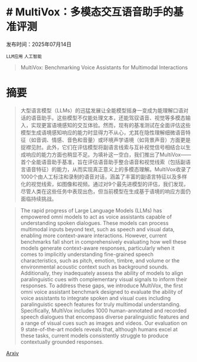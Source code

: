 # # MultiVox：多模态交互语音助手的基准评测

发布时间：2025年07月14日

`LLM应用` `人工智能`

> MultiVox: Benchmarking Voice Assistants for Multimodal Interactions

# 摘要

> 大型语言模型（LLMs）的迅猛发展让全能模型摇身一变成为能理解口语对话的语音助手。这些模型不仅能处理文本，还能驾驭语音、视觉等多模态输入，实现更富语境感知的交互体验。然而，现有的基准测试在全面评估这些模型生成语境感知响应的能力时显得力不从心，尤其在隐性理解细微语音特征（如音调、情感、音色和音量）或环境声学语境（如背景声音）方面更是捉襟见肘。此外，它们在评估模型将副语言线索与互补视觉信号相结合以生成响应的能力方面也稍显不足。为填补这一空白，我们推出了MultiVox——首个全能语音助手基准，旨在评估语音助手整合语音和视觉线索（包括副语言语音特征）的能力，从而实现真正意义上的多模态理解。MultiVox收录了1000个由人工标注和录制的语音对话，涵盖了丰富的副语言特征以及多样化的视觉线索，如图像和视频。通过对9个最先进模型的评估，我们发现，尽管人类在这些任务中表现出色，但当前模型在生成基于语境的响应方面仍面临持续挑战。

> The rapid progress of Large Language Models (LLMs) has empowered omni models to act as voice assistants capable of understanding spoken dialogues. These models can process multimodal inputs beyond text, such as speech and visual data, enabling more context-aware interactions. However, current benchmarks fall short in comprehensively evaluating how well these models generate context-aware responses, particularly when it comes to implicitly understanding fine-grained speech characteristics, such as pitch, emotion, timbre, and volume or the environmental acoustic context such as background sounds. Additionally, they inadequately assess the ability of models to align paralinguistic cues with complementary visual signals to inform their responses. To address these gaps, we introduce MultiVox, the first omni voice assistant benchmark designed to evaluate the ability of voice assistants to integrate spoken and visual cues including paralinguistic speech features for truly multimodal understanding. Specifically, MultiVox includes 1000 human-annotated and recorded speech dialogues that encompass diverse paralinguistic features and a range of visual cues such as images and videos. Our evaluation on 9 state-of-the-art models reveals that, although humans excel at these tasks, current models consistently struggle to produce contextually grounded responses.

[Arxiv](https://arxiv.org/abs/2507.10859)